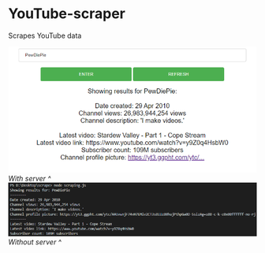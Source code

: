 # YouTube-scraper
Scrapes YouTube data

<img src="example.PNG" />
<i>With server ^</i>
<br>

<img src="example2.PNG" />
<i>Without server ^</i>
